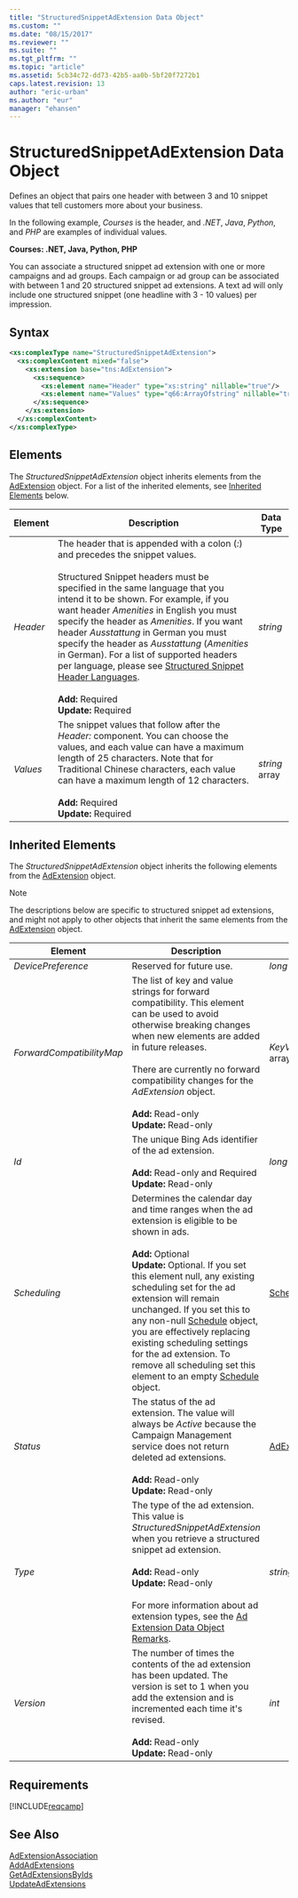 ```yaml
---
title: "StructuredSnippetAdExtension Data Object"
ms.custom: ""
ms.date: "08/15/2017"
ms.reviewer: ""
ms.suite: ""
ms.tgt_pltfrm: ""
ms.topic: "article"
ms.assetid: 5cb34c72-dd73-42b5-aa0b-5bf20f7272b1
caps.latest.revision: 13
author: "eric-urban"
ms.author: "eur"
manager: "ehansen"
---
```

# StructuredSnippetAdExtension Data Object
Defines an object that pairs one header with between 3 and 10 snippet values that tell customers more about your business.

In the following example, *Courses* is the header, and *.NET*, *Java*, *Python*, and *PHP* are examples of individual values.

**Courses: .NET, Java, Python, PHP**

You can associate a structured snippet ad extension with one or more campaigns and ad groups. Each campaign or ad group can be associated with between 1 and 20 structured snippet ad extensions. A text ad will only include one structured snippet (one headline with 3 - 10 values) per impression.

## Syntax

```xml
<xs:complexType name="StructuredSnippetAdExtension">
  <xs:complexContent mixed="false">
    <xs:extension base="tns:AdExtension">
      <xs:sequence>
        <xs:element name="Header" type="xs:string" nillable="true"/>
        <xs:element name="Values" type="q66:ArrayOfstring" nillable="true" xmlns:q66="http://schemas.microsoft.com/2003/10/Serialization/Arrays"/> 
      </xs:sequence>
    </xs:extension>
  </xs:complexContent>
</xs:complexType>
```

## <a name="Elements"></a>Elements
The *StructuredSnippetAdExtension* object inherits elements from the [AdExtension](../campaign-api/adextension-data-object.md) object. For a list of the inherited elements, see [Inherited Elements](#inheritedelements) below.

|Element|Description|Data Type|
|-----------|---------------|-------------|
|*Header*|The header that is appended with a colon (*:*) and precedes the snippet values. <br/><br/>Structured Snippet headers must be specified in the same language that you intend it to be shown. For example, if you want header *Amenities* in English you must specify the header as *Amenities*.  If you want header *Ausstattung* in German you must specify the header as *Ausstattung* (*Amenities* in German). For a list of supported headers per language, please see [Structured Snippet Header Languages](~/concepts/ad-languages.md#structuredsnippetheaders).<br/><br/>**Add:** Required<br/>**Update:** Required|*string*|
|*Values*|The snippet values that follow after the *Header:* component. You can choose the values, and each value can have a maximum length of 25 characters. Note that for Traditional Chinese characters, each value can have a maximum length of 12 characters.<br/><br/>**Add:** Required<br/>**Update:** Required|*string* array|

## <a name="InheritedElements"></a>Inherited Elements
The *StructuredSnippetAdExtension* object inherits the following elements from the [AdExtension](../campaign-api/adextension-data-object.md) object. 

> [!NOTE]
> The descriptions below are specific to structured snippet ad extensions, and might not apply to other objects that inherit the same elements from the [AdExtension](../campaign-api/adextension-data-object.md) object.


|Element|Description|Data Type|
|-----------|---------------|-------------|
|*DevicePreference*|Reserved for future use.|*long*|
|*ForwardCompatibilityMap*|The list of key and value strings for forward compatibility. This element can be used to avoid otherwise breaking changes when new elements are added in future releases.<br /><br />There are currently no forward compatibility changes for the *AdExtension* object.<br/><br/>**Add:** Read-only<br/>**Update:** Read-only|*KeyValuePairOfstringstring* array|
|*Id*|The unique Bing Ads identifier of the ad extension.<br/><br/>**Add:** Read-only and Required<br/>**Update:** Read-only|*long*|
|*Scheduling*|Determines the calendar day and time ranges when the ad extension is eligible to be shown in ads.<br/><br/>**Add:** Optional<br/>**Update:** Optional. If you set this element null, any existing scheduling set for the ad extension will remain unchanged. If you set this to any non-null [Schedule](../campaign-api/schedule-data-object.md) object, you are effectively replacing existing scheduling settings for the ad extension. To remove all scheduling set this element to an empty [Schedule](../campaign-api/schedule-data-object.md) object.|[Schedule](../campaign-api/schedule-data-object.md)|
|*Status*|The status of the ad extension. The value will always be *Active* because the Campaign Management service does not return deleted ad extensions.<br/><br/>**Add:** Read-only<br/>**Update:** Read-only|[AdExtensionStatus](../campaign-api/adextensionstatus-value-set.md)|
|*Type*|The type of the ad extension. This value is *StructuredSnippetAdExtension* when you retrieve a structured snippet ad extension.<br/><br/>**Add:** Read-only<br/>**Update:** Read-only<br/><br/>For more information about ad extension types, see the [Ad Extension Data Object Remarks](../campaign-api/adextension-data-object.md#remarks).|*string*|
|*Version*|The number of times the contents of the ad extension has been updated. The version is set to 1 when you add the extension and is incremented each time it's revised.<br/><br/>**Add:** Read-only<br/>**Update:** Read-only|*int*|

## Requirements
[!INCLUDE[reqcamp](../campaign-api/includes/reqcamp.md)]
## See Also
[AdExtensionAssociation](../campaign-api/adextensionassociation-data-object.md)  
[AddAdExtensions](../campaign-api/addadextensions-service-operation.md)  
[GetAdExtensionsByIds](../campaign-api/getadextensionsbyids-service-operation.md)  
[UpdateAdExtensions](../campaign-api/updateadextensions-service-operation.md)  
